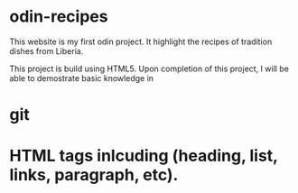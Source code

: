 # odin-recipes
This website is my first odin project. It highlight the recipes of tradition dishes from Liberia. 

This project is build using HTML5. 
Upon completion of this project, I will be able to demostrate basic knowledge in 
# git
# HTML tags inlcuding (heading, list, links, paragraph, etc).
